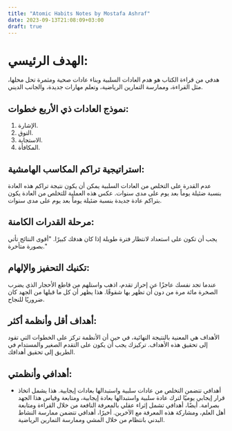 ```yaml
---
title: "Atomic Habits Notes by Mostafa Ashraf"
date: 2023-09-13T21:08:09+03:00
draft: true
---
```


# الهدف الرئيسي:
هدفي من قراءة الكتاب هو هدم العادات السلبية وبناء عادات صحية ومثمرة تحل محلها، مثل القراءة، وممارسة التمارين الرياضية، وتعلم مهارات جديدة، والجانب الديني.

## نموذج العادات ذي الأربع خطوات:
1. الإشارة.
2. التوق.
3. الاستجابة.
4. المكافأة.

## استراتيجية تراكم المكاسب الهامشية:
عدم القدرة على التخلص من العادات السلبية يمكن أن يكون نتيجة تراكم هذه العادة بنسبة ضئيلة يوماً بعد يوم على مدى سنوات. عكس هذه العملية للتخلص من العادة يكون بتراكم عادة جديدة بنسبة ضئيلة يوماً بعد يوم على مدى سنوات.

## مرحلة القدرات الكامنة:
يجب أن تكون على استعداد لانتظار فترة طويلة إذا كان هدفك كبيرًا. "أقوى النتائج تأتي بصورة متأخرة."

## تكنيك التحفيز والإلهام:
عندما تجد نفسك عاجزًا عن إحراز تقدم، اذهب واستلهم من قاطع الأحجار الذي يضرب الصخرة مائة مرة من دون أن تظهر بها شقوقًا. هذا يظهر أن كل ما قبلها من الجهد كان ضروريًا للنجاح.

## أهداف أقل وأنظمة أكثر:
الأهداف هي المعنية بالنتيجة النهائية، في حين أن الأنظمة تركز على الخطوات التي تقود إلى تحقيق هذه الأهداف. تركيزك يجب أن يكون على التقدم الصغير والمستدام في الطريق إلى تحقيق أهدافك.

## أهدافي وأنظمتي:
- أهدافي تتضمن التخلص من عادات سلبية واستبدالها بعادات إيجابية. هذا يشمل اتخاذ قرار إيجابي يوميًا لترك عادة سلبية واستبدالها بعادة إيجابية، ومتابعة وقياس هذا الجهد بصرامة. أيضًا، أهدافي تشمل إثراء عقلي بالمعرفة النافعة من خلال القراءة ومتابعة أهل العلم، ومشاركة هذه المعرفة مع الآخرين. أخيرًا، أهدافي تتضمن ممارسة النشاط البدني بانتظام من خلال المشي وممارسة التمارين الرياضية.

